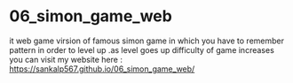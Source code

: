 # 06_simon_game_web
it web game virsion of famous simon game in which you have to remember pattern in order to level up .as level goes up difficulty of game increases
  you can visit my website here : https://sankalp567.github.io/06_simon_game_web/
